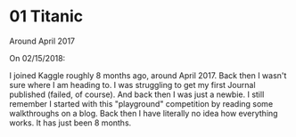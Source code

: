 # 01 Titanic

Around April 2017

On 02/15/2018:

I joined Kaggle roughly 8 months ago, around April 2017. Back then I wasn't sure where I am heading to. I was struggling to get my first Journal published (failed, of course). And back then I was just a newbie. I still remember I started with this "playground" competition by reading some walkthroughs on a blog. Back then I have literally no idea how everything works. It has just been 8 months.